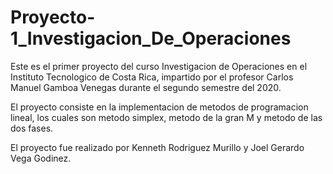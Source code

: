 # Proyecto-1_Investigacion_De_Operaciones

Este es el primer proyecto del curso Investigacion de Operaciones en el Instituto Tecnologico de Costa Rica, impartido por el profesor Carlos Manuel Gamboa Venegas durante el segundo semestre del 2020.

El proyecto consiste en la implementacion de metodos de programacion lineal, los cuales son metodo simplex, metodo de la gran M y metodo de las dos fases.

El proyecto fue realizado por Kenneth Rodriguez Murillo y Joel Gerardo Vega Godinez.
